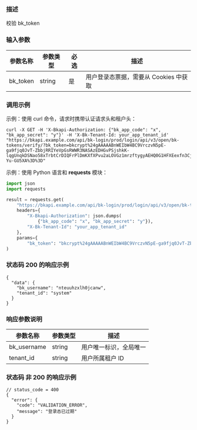 ### 描述

校验 bk_token

### 输入参数

| 参数名称     | 参数类型   | 必选 | 描述                      |
|----------|--------|----|-------------------------|
| bk_token | string | 是  | 用户登录态票据，需要从 Cookies 中获取 |

### 调用示例

示例：使用 curl 命令，请求时携带认证请求头和租户头：

```shell
curl -X GET -H 'X-Bkapi-Authorization: {"bk_app_code": "x", "bk_app_secret": "y"}' -H 'X-Bk-Tenant-Id: your_app_tenant_id' "https://bkapi.example.com/api/bk-login/prod/login/api/v3/open/bk-tokens/verify/?bk_token=bkcrypt%24gAAAAABnWEIbW4BC9VrczvN5pE-ga9fjq0JvT-ZbbjRRIYeVpGsRWWR3NASAzEDHGvPSjshkK-lqgUnqkDSNao58xTrbtCrDIQFrPlDmKXfXPvu2aLOVGz1mrzftygyAEHQ0G1HFXEexfn3CjkwedW5j2-Yu-GU5XA%3D%3D"
```

示例：使用 Python 语言和 **requests** 模块：

``` python
import json
import requests

result = requests.get(
    "https://bkapi.example.com/api/bk-login/prod/login/api/v3/open/bk-tokens/verify/",
    headers={
        "X-Bkapi-Authorization": json.dumps(
            {"bk_app_code": "x", "bk_app_secret": "y"}),
        "X-Bk-Tenant-Id": "your_app_tenant_id"
    },
    params={
        "bk_token": "bkcrypt%24gAAAAABnWEIbW4BC9VrczvN5pE-ga9fjq0JvT-ZbbjRRIYeVpGsRWWR3NASAzEDHGvPSjshkK-lqgUnqkDSNao58xTrbtCrDIQFrPlDmKXfXPvu2aLOVGz1mrzftygyAEHQ0G1HFXEexfn3CjkwedW5j2-Yu-GU5XA%3D%3D"},
)
```

### 状态码 200 的响应示例

```json5
{
  "data": {
    "bk_username": "nteuuhzxlh0jcanw",
    "tenant_id": "system"
  }
}

```

### 响应参数说明

| 参数名称        | 参数类型   | 描述          |
|-------------|--------|-------------|
| bk_username | string | 用户唯一标识，全局唯一 |
| tenant_id   | string | 用户所属租户 ID   |

### 状态码 非 200 的响应示例

```json5
// status_code = 400
{
  "error": {
    "code": "VALIDATION_ERROR",
    "message": "登录态已过期"
  }
}
```
